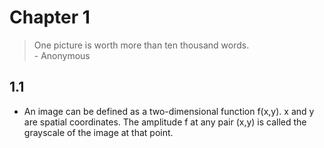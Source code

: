 # Chapter 1

> One picture is worth more than ten thousand words.  
> \- Anonymous

## 1.1

- An image can be defined as a two-dimensional function f(x,y). x and y are spatial coordinates. The amplitude f at any pair (x,y) is called the grayscale of the image at that point.
